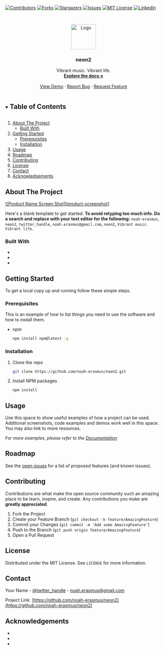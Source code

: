 <!--
*** Thanks for checking out the Best-README-Template. If you have a suggestion
*** that would make this better, please fork the repo and create a pull request
*** or simply open an issue with the tag "enhancement".
*** Thanks again! Now go create something AMAZING! :D
***
***
***
*** To avoid retyping too much info. Do a search and replace for the following:
*** noah-erasmus, neon2, twitter_handle, noah.erasmus@gmail.com, neon2, Vibrant music. Vibrant life.
-->

<!-- PROJECT SHIELDS -->
<!--
*** I'm using markdown "reference style" links for readability.
*** Reference links are enclosed in brackets [ ] instead of parentheses ( ).
*** See the bottom of this document for the declaration of the reference variables
*** for contributors-url, forks-url, etc. This is an optional, concise syntax you may use.
*** https://www.markdownguide.org/basic-syntax/#reference-style-links
-->

[![Contributors][contributors-shield]][contributors-url]
[![Forks][forks-shield]][forks-url]
[![Stargazers][stars-shield]][stars-url]
[![Issues][issues-shield]][issues-url]
[![MIT License][license-shield]][license-url]
[![LinkedIn][linkedin-shield]][linkedin-url]

<!-- PROJECT LOGO -->
<br />
<p align="center">
  <a href="https://github.com/noah-erasmus/neon2">
    <img src="readmeAssets/neonLogo.png" alt="Logo" width="80" height="80">
  </a>

  <h3 align="center">neon2</h3>

  <p align="center">
    Vibrant music. Vibrant life.
    <br />
    <a href="https://github.com/noah-erasmus/neon2"><strong>Explore the docs »</strong></a>
    <br />
    <br />
    <a href="https://github.com/noah-erasmus/neon2">View Demo</a>
    ·
    <a href="https://github.com/noah-erasmus/neon2/issues">Report Bug</a>
    ·
    <a href="https://github.com/noah-erasmus/neon2/issues">Request Feature</a>
  </p>
</p>

<!-- TABLE OF CONTENTS -->
<details open="open">
  <summary><h2 style="display: inline-block">Table of Contents</h2></summary>
  <ol>
    <li>
      <a href="#about-the-project">About The Project</a>
      <ul>
        <li><a href="#built-with">Built With</a></li>
      </ul>
    </li>
    <li>
      <a href="#getting-started">Getting Started</a>
      <ul>
        <li><a href="#prerequisites">Prerequisites</a></li>
        <li><a href="#installation">Installation</a></li>
      </ul>
    </li>
    <li><a href="#usage">Usage</a></li>
    <li><a href="#roadmap">Roadmap</a></li>
    <li><a href="#contributing">Contributing</a></li>
    <li><a href="#license">License</a></li>
    <li><a href="#contact">Contact</a></li>
    <li><a href="#acknowledgements">Acknowledgements</a></li>
  </ol>
</details>

<!-- ABOUT THE PROJECT -->

## About The Project

[![Product Name Screen Shot][product-screenshot]](https://raw.githubusercontent.com/noah-erasmus/neon2/master/public/readmeAssets/banner.png)

Here's a blank template to get started:
**To avoid retyping too much info. Do a search and replace with your text editor for the following:**
`noah-erasmus`, `neon2`, `twitter_handle`, `noah.erasmus@gmail.com`, `neon2`, `Vibrant music. Vibrant life.`

### Built With

- []()
- []()
- []()

<!-- GETTING STARTED -->

## Getting Started

To get a local copy up and running follow these simple steps.

### Prerequisites

This is an example of how to list things you need to use the software and how to install them.

- npm
  ```sh
  npm install npm@latest -g
  ```

### Installation

1. Clone the repo
   ```sh
   git clone https://github.com/noah-erasmus/neon2.git
   ```
2. Install NPM packages
   ```sh
   npm install
   ```

<!-- USAGE EXAMPLES -->

## Usage

Use this space to show useful examples of how a project can be used. Additional screenshots, code examples and demos work well in this space. You may also link to more resources.

_For more examples, please refer to the [Documentation](https://example.com)_

<!-- ROADMAP -->

## Roadmap

See the [open issues](https://github.com/noah-erasmus/neon2/issues) for a list of proposed features (and known issues).

<!-- CONTRIBUTING -->

## Contributing

Contributions are what make the open source community such an amazing place to be learn, inspire, and create. Any contributions you make are **greatly appreciated**.

1. Fork the Project
2. Create your Feature Branch (`git checkout -b feature/AmazingFeature`)
3. Commit your Changes (`git commit -m 'Add some AmazingFeature'`)
4. Push to the Branch (`git push origin feature/AmazingFeature`)
5. Open a Pull Request

<!-- LICENSE -->

## License

Distributed under the MIT License. See `LICENSE` for more information.

<!-- CONTACT -->

## Contact

Your Name - [@twitter_handle](https://twitter.com/twitter_handle) - noah.erasmus@gmail.com

Project Link: [https://github.com/noah-erasmus/neon2](https://github.com/noah-erasmus/neon2)

<!-- ACKNOWLEDGEMENTS -->

## Acknowledgements

- []()
- []()
- []()

<!-- MARKDOWN LINKS & IMAGES -->
<!-- https://www.markdownguide.org/basic-syntax/#reference-style-links -->

[contributors-shield]: https://img.shields.io/github/contributors/noah-erasmus/repo.svg?style=for-the-badge
[contributors-url]: https://github.com/noah-erasmus/repo/graphs/contributors
[forks-shield]: https://img.shields.io/github/forks/noah-erasmus/repo.svg?style=for-the-badge
[forks-url]: https://github.com/noah-erasmus/repo/network/members
[stars-shield]: https://img.shields.io/github/stars/noah-erasmus/repo.svg?style=for-the-badge
[stars-url]: https://github.com/noah-erasmus/repo/stargazers
[issues-shield]: https://img.shields.io/github/issues/noah-erasmus/repo.svg?style=for-the-badge
[issues-url]: https://github.com/noah-erasmus/repo/issues
[license-shield]: https://img.shields.io/github/license/noah-erasmus/repo.svg?style=for-the-badge
[license-url]: https://github.com/noah-erasmus/repo/blob/master/LICENSE.txt
[linkedin-shield]: https://img.shields.io/badge/-LinkedIn-black.svg?style=for-the-badge&logo=linkedin&colorB=555
[linkedin-url]: https://linkedin.com/in/noah-erasmus
